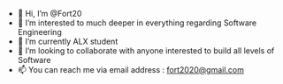 - 👋 Hi, I’m @Fort20
- 👀 I’m interested to much deeper in everything regarding Software Engineering
- 🌱 I’m currently ALX student
- 💞️ I’m looking to collaborate with anyone interested to build all levels of Software
- 📫 You can reach me via email address : fort2020@gmail.com
